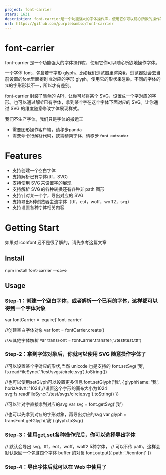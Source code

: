 ```yaml
---
project: font-carrier
stars: 1631
description: font-carrier是一个功能强大的字体操作库，使用它你可以随心所欲的操作字体。让你可以在svg的维度改造字体的展现形状。
url: https://github.com/purplebamboo/font-carrier
---
```


font-carrier
============

font-carrier 是一个功能强大的字体操作库，使用它你可以随心所欲地操作字体。

一个字体 font，包含若干字形 glyph。比如我们浏览器里渲染`我`，浏览器就会去当前设置的font里面找到 `我`对应的字形 glyph，使用它的形状来渲染。不同的字体的`我`的字形形状不一，所以才有差别。

font-carrier 封装了简单的 API，让你可以将某个 SVG，设置成一个字对应的字形。也可以通过解析已有字体，拿到某个字在这个字体下面对应的 SVG。让你通过 SVG 的维度随意修改字体展现样式。

我们不生产字体，我们只是字体的搬运工

-   需要图形操作客户端，请移步panda
-   需要命令行解析代码，按需精简字体，请移步 font-extractor

Features
========

-   支持创建一个空白字体
-   支持解析已有字体(ttf，SVG)
-   支持使用 SVG 来设置字的展现
-   支持解析 SVG 的各种转换还有各种非 path 图形
-   支持针对某一个字，导出对应的 SVG
-   支持导出5种浏览器主流字体（ttf，eot，woff，woff2，svg）
-   支持设置各种字体相关内容

Getting Start
=============

如果对 iconfont 还不是很了解的，请先参考这篇文章

Install
-------

npm install font-carrier --save

Usage
-----

### Step-1：创建一个空白字体，或者解析一个已有的字体，这样都可以得到一个字体对象

var fontCarrier \= require('font-carrier')

//创建空白字体对象
var font \= fontCarrier.create()

//从其他字体解析
var transFont \= fontCarrier.transfer('./test/test.ttf')

### Step-2：拿到字体对象后，你就可以使用 SVG 随意操作字体了

//可以设置某个字对应的形状,当然 unicode 也是支持的
font.setSvg('我', fs.readFileSync('./test/svgs/circle.svg').toString())

//也可以使用setGlyph可以设置更多信息
font.setGlyph('我', {
  glyphName: '我',
  horizAdvX: '1024',//设置这个字形的画布大小为1024
  svg:fs.readFileSync('./test/svgs/circle.svg').toString()
})

//可以针对字直接拿到对应的svg
var svg \= font.getSvg('我')

//也可以先拿到对应的字形对象，再导出对应的svg
var glyph \= transFont.getGlyph('我')
glyph.toSvg()

### Step-3：使用get,set各种操作完后，你可以选择导出字体

// 默认会导出 svg，ttf，eot，woff，woff2 5种字体，
// 可以不传 path，这样会默认返回一个包含四个字体 buffer 的对象
font.output({
  path: './iconfont'
})

### Step-4：导出字体后就可以在 Web 中使用了

<style type\="text/css"\>
  @font-face {
    font-family: 'iconfont';
    src: url('iconfont.eot'); /\* IE9 \*/
    src: url('iconfont.eot?#iefix') format('embedded-opentype'), /\* IE6-IE8 \*/
    url('iconfont.woff') format('woff2'),
    url('iconfont.woff') format('woff'), /\* chrome、firefox \*/
    url('iconfont.ttf') format('truetype'), /\* chrome、firefox、opera、Safari, Android, iOS 4.2+\*/
    url('iconfont.svg#iconfont') format('svg'); /\* iOS 4.1- \*/
  }

  .iconfont {
    font-family: "iconfont";
    font-size: 16px;
    font-style: normal;
  }
</style\>

<span class\="iconfont"\>我</span\>
//此时渲染出来的图形就是你设置的 SVG的样子

Example
-------

### 案例一

使用 SVG 设置一些 icon

var fontCarrier \= require('font-carrier')
// 创建空白字体，使用 SVG 生成字体
var font \= fontCarrier.create()
var love \= fs.readFileSync('./test/svgs/love.svg').toString()
var mail \= fs.readFileSync('./test/svgs/mail.svg').toString()

//使用汉字
font.setGlyph('爱', {
  svg: love,
  glyphName: '爱'
})

//使用unicode
font.setSvg('&#xe601;', mail)

font.output({
  path: './test'
})

### 案例二

从其他字体导出一些图标到自己的库里

var fontCarrier \= require('font-carrier')
var transFont \= fontCarrier.transfer('./test/test.ttf')//改成存在的字体文件地址
// 生成空白字体
var font \= fontCarrier.create()

var gs \= transFont.getGlyph('我是方正')
// 设置到空白字体里面
font.setGlyph(gs)

/ /这样 font 导出的字体里面就有了「我是方正」对应的 SVG 形状了
font.output({
  path: './test'
})

### 案例三

对中文字体精简

var fontCarrier \= require('font-carrier')
var transFont \= fontCarrier.transfer('./test/test.ttf')
// 会自动根据当前的输入的文字过滤精简字体
transFont.min('我是精简后的字体，我可以重复')
transFont.output({
  path: './min'
})

API
---

更多文档请看这里

Test
----

先确保安装依赖包 `npm install` 再运行`npm test` 之后访问 `./test/index.html`

ChangeLog
=========

Licence
=======

MIT
